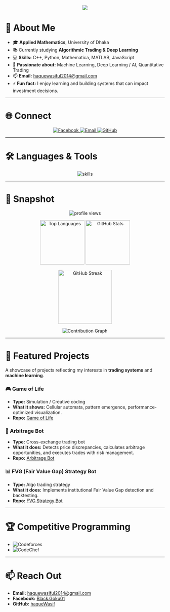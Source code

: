 <p align="center">
  <img src="https://capsule-render.vercel.app/api?type=waving&color=1e90ff&height=240&section=header&text=Wasiful%20Haque&fontSize=56&fontColor=ffffff&animation=fadeIn&fontAlignY=38&desc=Applied%20Math%20Student%20%7C%20Algo%20Trading%20%26%20Deep%20Learning&descAlignY=54&descAlign=50"/>
</p>

# 🌟 About Me
- 🎓 **Applied Mathematics**, University of Dhaka  
- 📚 Currently studying **Algorithmic Trading & Deep Learning**  
- 💻 **Skills:** C++, Python, Mathematica, MATLAB, JavaScript  
- 🧠 **Passionate about:** Machine Learning, Deep Learning / AI, Quantitative Trading  
- 📫 **Email:** haquewasiful2014@gmail.com  
- ⚡ **Fun fact:** I enjoy learning and building systems that can impact investment decisions.

---

# 🌐 Connect
<p align="center">
  <a href="https://www.facebook.com/Black.Goku01/" target="_blank">
    <img src="https://img.shields.io/badge/Facebook-1e90ff?style=for-the-badge&logo=facebook&logoColor=white" alt="Facebook"/>
  </a>
  <a href="mailto:haquewasiful2014@gmail.com" target="_blank">
    <img src="https://img.shields.io/badge/Gmail-1e90ff?style=for-the-badge&logo=gmail&logoColor=white" alt="Email"/>
  </a>
  <a href="https://github.com/haqueWasif" target="_blank">
    <img src="https://img.shields.io/badge/GitHub-1e90ff?style=for-the-badge&logo=github&logoColor=white" alt="GitHub"/>
  </a>
</p>

---

# 🛠️ Languages & Tools
<p align="center">
  <img src="https://skillicons.dev/icons?i=c,cpp,python,matlab,js,tf,git,github" alt="skills"/>
</p>

---

# 📌 Snapshot
<p align="center">
  <img src="https://komarev.com/ghpvc/?username=haqueWasif&label=Profile%20views&color=1e90ff&style=flat" alt="profile views"/>
</p>

<p align="center">
  <img src="https://github-readme-stats.vercel.app/api/top-langs?username=haqueWasif&show_icons=true&locale=en&layout=compact&theme=tokyonight&hide_border=true&title_color=1e90ff" alt="Top Languages" height="140"/>
  <img src="https://github-readme-stats.vercel.app/api?username=haqueWasif&show_icons=true&locale=en&theme=tokyonight&hide_border=true&title_color=1e90ff&icon_color=1e90ff" alt="GitHub Stats" height="140"/>
</p>

<p align="center">
  <img src="https://github-readme-streak-stats.herokuapp.com/?user=haqueWasif&theme=tokyonight&hide_border=true&ring=1e90ff&currStreakLabel=1e90ff" alt="GitHub Streak" height="170"/>
</p>

<p align="center">
  <img src="https://github-readme-activity-graph.vercel.app/graph?username=haqueWasif&theme=react-dark&hide_border=true&area=true&color=1e90ff&line=1e90ff&point=1e90ff" alt="Contribution Graph"/>
</p>

---

# 🚀 Featured Projects
A showcase of projects reflecting my interests in **trading systems** and **machine learning**.

### 🎮 Game of Life
- **Type:** Simulation / Creative coding  
- **What it shows:** Cellular automata, pattern emergence, performance-optimized visualization.  
- **Repo:** [Game of Life](https://github.com/haqueWasif/game-of-life)  

### 🤖 Arbitrage Bot
- **Type:** Cross-exchange trading bot  
- **What it does:** Detects price discrepancies, calculates arbitrage opportunities, and executes trades with risk management.  
- **Repo:** [Arbitrage Bot](https://github.com/haqueWasif/arbitrage-bot)  

### 📊 FVG (Fair Value Gap) Strategy Bot
- **Type:** Algo trading strategy  
- **What it does:** Implements institutional Fair Value Gap detection and backtesting.  
- **Repo:** [FVG Strategy Bot](https://github.com/haqueWasif/fvg-strategy-bot)  

---

# 🏆 Competitive Programming
- ![Codeforces](https://img.shields.io/badge/Codeforces-Pupil-2F80ED?logo=codeforces&logoColor=white)  
- ![CodeChef](https://img.shields.io/badge/CodeChef-3%20Star-orange?logo=codechef&logoColor=white)

---

# 📫 Reach Out
- **Email:** haquewasiful2014@gmail.com  
- **Facebook:** [Black.Goku01](https://www.facebook.com/Black.Goku01/)  
- **GitHub:** [haqueWasif](https://github.com/haqueWasif)
